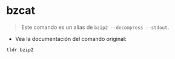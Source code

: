 # bzcat

> Este comando es un alias de `bzip2 --decompress --stdout`.

- Vea la documentación del comando original:

`tldr bzip2`
